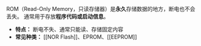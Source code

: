  ROM（Read-Only Memory，只读存储器）是**永久**存储数据的地方，断电也不会丢失。
 通常用于存放**程序代码或启动信息**。

- **特点：** 断电不失、通常只能读、存储固定内容
- **常见种类：** [[NOR Flash]]、EPROM、[[EEPROM]]